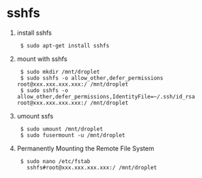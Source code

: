 sshfs
=====

1. install sshfs

        $ sudo apt-get install sshfs

2. mount with sshfs

        $ sudo mkdir /mnt/droplet
        $ sudo sshfs -o allow_other,defer_permissions root@xxx.xxx.xxx.xxx:/ /mnt/droplet
        $ sudo sshfs -o allow_other,defer_permissions,IdentityFile=~/.ssh/id_rsa root@xxx.xxx.xxx.xxx:/ /mnt/droplet

3. umount ssfs

        $ sudo umount /mnt/droplet
        $ sudo fusermount -u /mnt/droplet

4. Permanently Mounting the Remote File System

        $ sudo nano /etc/fstab
          sshfs#root@xxx.xxx.xxx.xxx:/ /mnt/droplet

